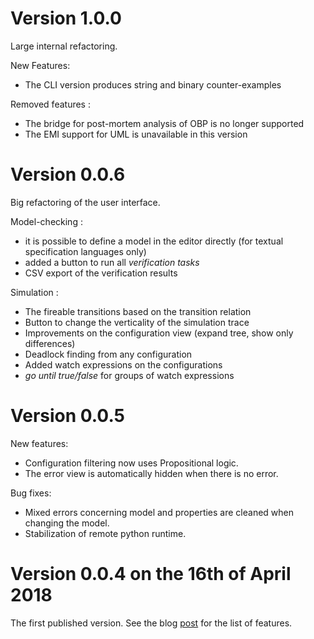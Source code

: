 # Version 1.0.0
Large internal refactoring.

New Features:
- The CLI version produces string and binary counter-examples

Removed features :
- The bridge for post-mortem analysis of OBP is no longer supported
- The EMI support for UML is unavailable in this version

# Version 0.0.6

Big refactoring of the user interface.

Model-checking :

- it is possible to define a model in the editor directly (for textual specification languages only)
- added a button to run all *verification tasks*
- CSV export of the verification results

Simulation :

- The fireable transitions based on the transition relation
- Button to change the verticality of the simulation trace
- Improvements on the configuration view (expand tree, show only differences)
- Deadlock finding from any configuration
- Added watch expressions on the configurations
- *go until true/false* for groups of watch expressions

# Version 0.0.5

New features:

- Configuration filtering now uses Propositional logic.
- The error view is automatically hidden when there is no error.

Bug fixes:

- Mixed errors concerning model and properties are cleaned when changing the model.
- Stabilization of remote python runtime.

# Version 0.0.4 on the 16th of April 2018

The first published version. 
See the blog [post](https://plug-obp.github.io/version/2018/04/16/obp2/) for the list of features.
